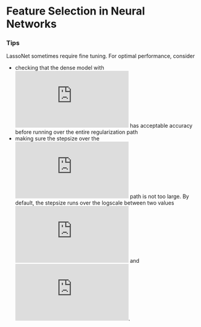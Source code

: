 # Feature Selection in Neural Networks

### Tips
LassoNet sometimes require fine tuning. For optimal performance, consider
- checking that the dense model with ![](https://latex.codecogs.com/svg.latex?%5Clambda%20%3D%200) has acceptable accuracy before running over the entire regularization path
- making sure the stepsize over the ![](https://latex.codecogs.com/svg.latex?%5Clambda) path is not too large. By default, the stepsize runs over the logscale between two values ![](https://latex.codecogs.com/svg.latex?%5Clambda_%7Bmin%7D) and ![](https://latex.codecogs.com/svg.latex?%5Clambda_%7Bmin%7D).